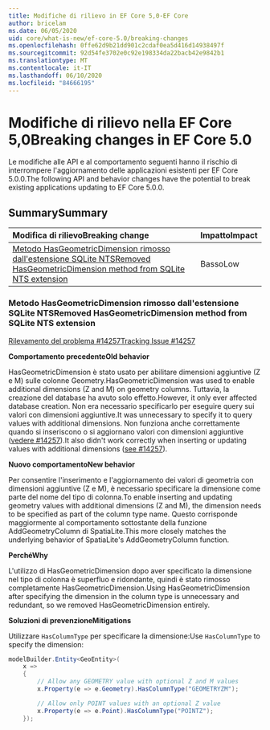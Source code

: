 ```yaml
---
title: Modifiche di rilievo in EF Core 5,0-EF Core
author: bricelam
ms.date: 06/05/2020
uid: core/what-is-new/ef-core-5.0/breaking-changes
ms.openlocfilehash: 0ffe62d9b21dd901c2cdaf0ea5d416d14938497f
ms.sourcegitcommit: 92d54fe3702e0c92e198334da22bacb42e9842b1
ms.translationtype: MT
ms.contentlocale: it-IT
ms.lasthandoff: 06/10/2020
ms.locfileid: "84666195"
---
```

# <a name="breaking-changes-in-ef-core-50"></a><span data-ttu-id="d4828-102">Modifiche di rilievo nella EF Core 5,0</span><span class="sxs-lookup"><span data-stu-id="d4828-102">Breaking changes in EF Core 5.0</span></span>

<span data-ttu-id="d4828-103">Le modifiche alle API e al comportamento seguenti hanno il rischio di interrompere l'aggiornamento delle applicazioni esistenti per EF Core 5.0.0.</span><span class="sxs-lookup"><span data-stu-id="d4828-103">The following API and behavior changes have the potential to break existing applications updating to EF Core 5.0.0.</span></span>

## <a name="summary"></a><span data-ttu-id="d4828-104">Summary</span><span class="sxs-lookup"><span data-stu-id="d4828-104">Summary</span></span>

| <span data-ttu-id="d4828-105">**Modifica di rilievo**</span><span class="sxs-lookup"><span data-stu-id="d4828-105">**Breaking change**</span></span>                                                                                                               | <span data-ttu-id="d4828-106">**Impatto**</span><span class="sxs-lookup"><span data-stu-id="d4828-106">**Impact**</span></span> |
|:----------------------------------------------------------------------------------------------------------------------------------|------------|
| [<span data-ttu-id="d4828-107">Metodo HasGeometricDimension rimosso dall'estensione SQLite NTS</span><span class="sxs-lookup"><span data-stu-id="d4828-107">Removed HasGeometricDimension method from SQLite NTS extension</span></span>](#removed-hasgeometricdimension-method-from-sqlite-nts-extension) | <span data-ttu-id="d4828-108">Basso</span><span class="sxs-lookup"><span data-stu-id="d4828-108">Low</span></span>        |

### <a name="removed-hasgeometricdimension-method-from-sqlite-nts-extension"></a><span data-ttu-id="d4828-109">Metodo HasGeometricDimension rimosso dall'estensione SQLite NTS</span><span class="sxs-lookup"><span data-stu-id="d4828-109">Removed HasGeometricDimension method from SQLite NTS extension</span></span>

[<span data-ttu-id="d4828-110">Rilevamento del problema #14257</span><span class="sxs-lookup"><span data-stu-id="d4828-110">Tracking Issue #14257</span></span>](https://github.com/aspnet/EntityFrameworkCore/issues/14257)

<span data-ttu-id="d4828-111">**Comportamento precedente**</span><span class="sxs-lookup"><span data-stu-id="d4828-111">**Old behavior**</span></span>

<span data-ttu-id="d4828-112">HasGeometricDimension è stato usato per abilitare dimensioni aggiuntive (Z e M) sulle colonne Geometry.</span><span class="sxs-lookup"><span data-stu-id="d4828-112">HasGeometricDimension was used to enable additional dimensions (Z and M) on geometry columns.</span></span> <span data-ttu-id="d4828-113">Tuttavia, la creazione del database ha avuto solo effetto.</span><span class="sxs-lookup"><span data-stu-id="d4828-113">However, it only ever affected database creation.</span></span> <span data-ttu-id="d4828-114">Non era necessario specificarlo per eseguire query sui valori con dimensioni aggiuntive.</span><span class="sxs-lookup"><span data-stu-id="d4828-114">It was unnecessary to specify it to query values with additional dimensions.</span></span> <span data-ttu-id="d4828-115">Non funziona anche correttamente quando si inseriscono o si aggiornano valori con dimensioni aggiuntive ([vedere #14257](https://github.com/aspnet/EntityFrameworkCore/issues/14257)).</span><span class="sxs-lookup"><span data-stu-id="d4828-115">It also didn't work correctly when inserting or updating values with additional dimensions ([see #14257](https://github.com/aspnet/EntityFrameworkCore/issues/14257)).</span></span>

<span data-ttu-id="d4828-116">**Nuovo comportamento**</span><span class="sxs-lookup"><span data-stu-id="d4828-116">**New behavior**</span></span>

<span data-ttu-id="d4828-117">Per consentire l'inserimento e l'aggiornamento dei valori di geometria con dimensioni aggiuntive (Z e M), è necessario specificare la dimensione come parte del nome del tipo di colonna.</span><span class="sxs-lookup"><span data-stu-id="d4828-117">To enable inserting and updating geometry values with additional dimensions (Z and M), the dimension needs to be specified as part of the column type name.</span></span> <span data-ttu-id="d4828-118">Questo corrisponde maggiormente al comportamento sottostante della funzione AddGeometryColumn di SpatiaLite.</span><span class="sxs-lookup"><span data-stu-id="d4828-118">This more closely matches the underlying behavior of SpatiaLite's AddGeometryColumn function.</span></span>

<span data-ttu-id="d4828-119">**Perché**</span><span class="sxs-lookup"><span data-stu-id="d4828-119">**Why**</span></span>

<span data-ttu-id="d4828-120">L'utilizzo di HasGeometricDimension dopo aver specificato la dimensione nel tipo di colonna è superfluo e ridondante, quindi è stato rimosso completamente HasGeometricDimension.</span><span class="sxs-lookup"><span data-stu-id="d4828-120">Using HasGeometricDimension after specifying the dimension in the column type is unnecessary and redundant, so we removed HasGeometricDimension entirely.</span></span>

<span data-ttu-id="d4828-121">**Soluzioni di prevenzione**</span><span class="sxs-lookup"><span data-stu-id="d4828-121">**Mitigations**</span></span>

<span data-ttu-id="d4828-122">Utilizzare `HasColumnType` per specificare la dimensione:</span><span class="sxs-lookup"><span data-stu-id="d4828-122">Use `HasColumnType` to specify the dimension:</span></span>

```cs
modelBuilder.Entity<GeoEntity>(
    x =>
    {
        // Allow any GEOMETRY value with optional Z and M values
        x.Property(e => e.Geometry).HasColumnType("GEOMETRYZM");

        // Allow only POINT values with an optional Z value
        x.Property(e => e.Point).HasColumnType("POINTZ");
    });
```
